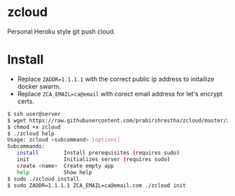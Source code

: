 # zcloud

Personal Heroku style git push cloud.

# Install

* Replace `ZADDR=1.1.1.1` with the correct public ip address to initailize docker
swarm.
* Replace `ZCA_EMAIL=ca@email` with corect email address for let's encrypt certs.

```bash
$ ssh user@server
$ wget https://raw.githubusercontent.com/prabirshrestha/zcloud/master/zcloud
$ chmod +x zcloud
$ ./zcloud help
Usage: zcloud <subcommand> [options]
Subcommands:
   install        Install prerequisites (requires sudo)
   init           Initializes server (requires sudo)
   create <name>  Create empty app
   help           Show help
$ sudo ./zcloud install
$ sudo ZADDR=1.1.1.1 ZCA_EMAIL=ca@email.com ./zcloud init
```
